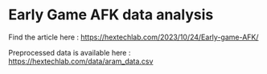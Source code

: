 # Early Game AFK data analysis

Find the article here : https://hextechlab.com/2023/10/24/Early-game-AFK/

Preprocessed data is available here : https://hextechlab.com/data/aram_data.csv